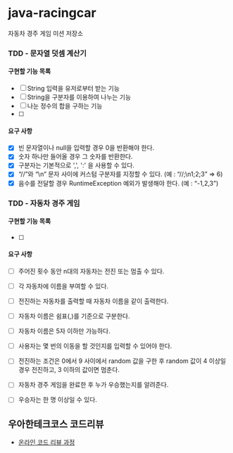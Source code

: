 # java-racingcar
자동차 경주 게임 미션 저장소

### TDD - 문자열 덧셈 계산기
#### 구현할 기능 목록
* [ ] String 입력을 유저로부터 받는 기능
* [ ] String을 구분자를 이용하여 나누는 기능
* [ ] 나눈 정수의 합을 구하는 기능
* [ ] 

#### 요구 사항
* [x] 빈 문자열이나 null을 입력할 경우 0을 반환해야 한다.
* [x] 숫자 하나만 들어올 경우 그 숫자를 반환한다.
* [x] 구분자는 기본적으로 ',', ':' 을 사용할 수 있다.
* [x]  “//”와 “\n” 문자 사이에 커스텀 구분자를 지정할 수 있다. (예 : “//;\n1;2;3” => 6)
* [x] 음수를 전달할 경우 RuntimeException 예외가 발생해야 한다. (예 : “-1,2,3”)

### TDD - 자동차 경주 게임
#### 구현할 기능 목록
* [ ] 

#### 요구 사항
* [ ] 주어진 횟수 동안 n대의 자동차는 전진 또는 멈출 수 있다.
* [ ] 각 자동차에 이름을 부여할 수 있다. 
* [ ] 전진하는 자동차를 출력할 때 자동차 이름을 같이 출력한다.
* [ ] 자동차 이름은 쉼표(,)를 기준으로 구분한다.
* [ ] 자동차 이름은 5자 이하만 가능하다.
* [ ] 사용자는 몇 번의 이동을 할 것인지를 입력할 수 있어야 한다.
* [ ] 전진하는 조건은 0에서 9 사이에서 random 값을 구한 후 random 값이 4 이상일 경우 전진하고, 3 이하의 값이면 멈춘다.
* [ ] 자동차 경주 게임을 완료한 후 누가 우승했는지를 알려준다.
* [ ] 우승자는 한 명 이상일 수 있다.


## 우아한테크코스 코드리뷰
* [온라인 코드 리뷰 과정](https://github.com/woowacourse/woowacourse-docs/blob/master/maincourse/README.md)